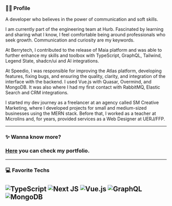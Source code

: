  
### 🤘🏻 Profile
A developer who believes in the power of communication and soft skills. <br/>

I am currently part of the engineering team at Hurb. Fascinated by learning and sharing what I know, I feel comfortable being around professionals who seek growth. Communication and curiosity are my keywords.

At Berrytech, I contributed to the release of Maia platform and was able to further enhance my skills and toolbox with TypeScript, GraphQL, Tailwind, Legend State, shadcn/ui and AI integrations.

At Speedio, I was responsible for improving the Atlas platform, developing features, fixing bugs, and ensuring the quality, clarity, and integration of the interface with the backend. I used Vue.js with Quasar, Overmind, and MongoDB. It was also where I had my first contact with RabbitMQ, Elastic Search and CRM integrations.

I started my dev journey as a freelancer at an agency called SM Creative Marketing, where I developed projects for small and medium-sized businesses using the MERN stack. Before that, I worked as a teacher at Microlins and, for years, provided services as a Web Designer at UERJ/FFP.

--------
### ✨ Wanna know more?
### [Here](https://zaqueu.tech/) you can check my portfolio.<br/>

---------
### 💻 Favorite Techs
![TypeScript](https://img.shields.io/badge/typescript-%23007ACC.svg?style=for-the-badge&logo=typescript&logoColor=white) ![Next JS](https://img.shields.io/badge/Next-black?style=for-the-badge&logo=next.js&logoColor=white) ![Vue.js](https://img.shields.io/badge/vuejs-%2335495e.svg?style=for-the-badge&logo=vuedotjs&logoColor=%234FC08D) ![GraphQL](https://img.shields.io/badge/-GraphQL-E10098?style=for-the-badge&logo=graphql&logoColor=white) ![MongoDB](https://img.shields.io/badge/MongoDB-%234ea94b.svg?style=for-the-badge&logo=mongodb&logoColor=white) 
----
